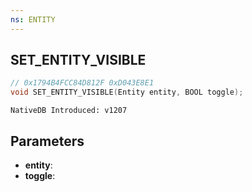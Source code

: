 ```yaml
---
ns: ENTITY
---
```

## SET_ENTITY_VISIBLE

```c
// 0x1794B4FCC84D812F 0xD043E8E1
void SET_ENTITY_VISIBLE(Entity entity, BOOL toggle);
```

```
NativeDB Introduced: v1207
```

## Parameters
* **entity**:
* **toggle**:
